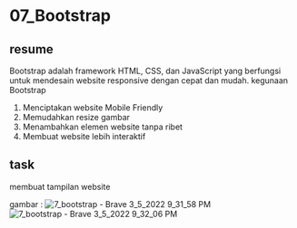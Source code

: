 # 07_Bootstrap
## resume

Bootstrap adalah framework HTML, CSS, dan JavaScript yang berfungsi untuk mendesain website responsive dengan cepat dan mudah. 
kegunaan Bootstrap
1. Menciptakan website Mobile Friendly
2. Memudahkan resize gambar
3. Menambahkan elemen website tanpa ribet
4. Membuat website lebih interaktif 

## task
membuat tampilan website

gambar :
![7_bootstrap - Brave 3_5_2022 9_31_58 PM](https://user-images.githubusercontent.com/72496912/156885727-588b3090-2d57-427c-b0b3-06e3f8cbafe2.png)
![7_bootstrap - Brave 3_5_2022 9_32_06 PM](https://user-images.githubusercontent.com/72496912/156885731-e481961b-2f92-4a03-b4fa-a275e68ee86a.png)

